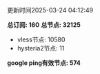 更新时间2025-03-24 04:12:49

**总订阅: 160**
**总节点: 32125**
- vless节点: 10580
- hysteria2节点: 11

**google ping有效节点: 574**
